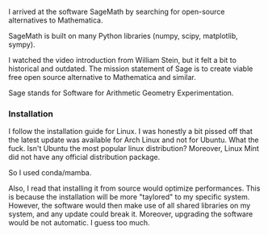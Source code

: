 I arrived at the software SageMath by searching for open-source alternatives to Mathematica.

SageMath is built on many Python libraries (numpy, scipy, matplotlib, sympy).

I watched the video introduction from William Stein, but it felt a bit to historical and outdated.
The mission statement of Sage is to create viable free open source alternative to Mathematica and similar. 


Sage stands for Software for Arithmetic Geometry Experimentation.

### Installation

I follow the installation guide for Linux.
I was honestly a bit pissed off that the latest update was available for Arch Linux and not for Ubuntu. 
What the fuck. 
Isn't Ubuntu the most popular linux distribution?
Moreover, Linux Mint did not have any official distribution package.

So I used conda/mamba.

Also, I read that installing it from source would optimize performances. 
This is because the installation will be more "taylored" to my specific system.
However, the software would then make use of all shared libraries on my system, and any update could break it. 
Moreover, upgrading the software would be not automatic. 
I guess too much.
